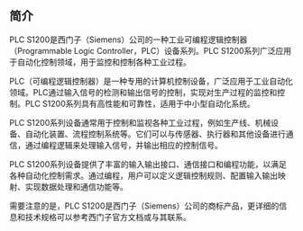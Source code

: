 ## 简介
PLC S1200是西门子（Siemens）公司的一种工业可编程逻辑控制器（Programmable Logic Controller，PLC）设备系列。PLC S1200系列广泛应用于自动化控制领域，用于监控和控制各种工业过程。

PLC（可编程逻辑控制器）是一种专用的计算机控制设备，广泛应用于工业自动化领域。PLC通过输入信号的检测和输出信号的控制，实现对生产过程的监控和控制。PLC S1200系列具有高性能和可靠性，适用于中小型自动化系统。

PLC S1200系列设备通常用于控制和监视各种工业过程，例如生产线、机械设备、自动化装置、流程控制系统等。它们可以与传感器、执行器和其他设备进行通信，通过编程逻辑来处理输入信号，并输出相应的控制信号。

PLC S1200系列设备提供了丰富的输入输出接口、通信接口和编程功能，以满足各种自动化控制需求。通过编程，用户可以定义逻辑控制规则、配置输入输出映射、实现数据处理和通信功能等。

需要注意的是，PLC S1200是西门子（Siemens）公司的商标产品，更详细的信息和技术规格可以参考西门子官方文档或与其联系。